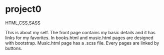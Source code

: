 # project0
HTML,CSS,SASS

This is about my self. 
The front page contains my basic details and it has links for my favorites.
In books.html and music.html pages are designed with bootstrap. 
Music.html page has a .scss file.
Every pages are linked by buttons.
